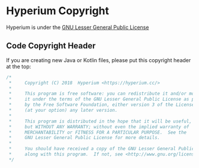 # Hyperium Copyright  
Hyperium is under the [GNU Lesser General Public License](https://github.com/HyperiumClient/Hyperium/blob/master/LICENSE)

## Code Copyright Header  
If you are creating new Java or Kotlin files, please put this copyright header at the top:
```java
/*
 *     Copyright (C) 2018  Hyperium <https://hyperium.cc/>
 *
 *     This program is free software: you can redistribute it and/or modify
 *     it under the terms of the GNU Lesser General Public License as published
 *     by the Free Software Foundation, either version 3 of the License, or
 *     (at your option) any later version.
 *
 *     This program is distributed in the hope that it will be useful,
 *     but WITHOUT ANY WARRANTY; without even the implied warranty of
 *     MERCHANTABILITY or FITNESS FOR A PARTICULAR PURPOSE.  See the
 *     GNU Lesser General Public License for more details.
 *
 *     You should have received a copy of the GNU Lesser General Public License
 *     along with this program.  If not, see <http://www.gnu.org/licenses/>.
 */
```
